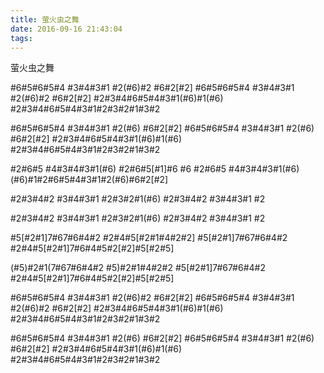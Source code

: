 ```yaml
---
title: 萤火虫之舞
date: 2016-09-16 21:43:04
tags:
---
```

萤火虫之舞

#6#5#6#5#4 #3#4#3#1 #2(#6)#2 #6#2[#2]
#6#5#6#5#4 #3#4#3#1 #2(#6)#2 #6#2[#2]
#2#3#4#6#5#4#3#1(#6)#1(#6) #2#3#4#6#5#4#3#1#2#3#2#1#3#2

#6#5#6#5#4 #3#4#3#1 #2(#6) #6#2[#2]
#6#5#6#5#4 #3#4#3#1 #2(#6) #6#2[#2]
#2#3#4#6#5#4#3#1(#6)#1(#6) #2#3#4#6#5#4#3#1#2#3#2#1#3#2


#2#6#5 #4#3#4#3#1(#6) #2#6#5[#1]#6 #6
#2#6#5 #4#3#4#3#1(#6) (#6)#1#2#6#5#4#3#1#2(#6)#6#2[#2]

#2#3#4#2 #3#4#3#1 #2#3#2#1(#6)
#2#3#4#2 #3#4#3#1 #2

#2#3#4#2 #3#4#3#1 #2#3#2#1(#6)
#2#3#4#2 #3#4#3#1 #2


#5[#2#1]7#67#6#4#2 #2#4#5[#2#1#4#2#2]
#5[#2#1]7#67#6#4#2 #2#4#5[#2#1]7#6#4#5#2[#2]#5[#2#5]

(#5)#2#1(7#67#6#4#2 #5)#2#1#4#2#2
#5[#2#1]7#67#6#4#2 #2#4#5[#2#1]7#6#4#5#2[#2]#5[#2#5]


#6#5#6#5#4 #3#4#3#1 #2(#6)#2 #6#2[#2]
#6#5#6#5#4 #3#4#3#1 #2(#6)#2 #6#2[#2]
#2#3#4#6#5#4#3#1(#6)#1(#6) #2#3#4#6#5#4#3#1#2#3#2#1#3#2

#6#5#6#5#4 #3#4#3#1 #2(#6) #6#2[#2]
#6#5#6#5#4 #3#4#3#1 #2(#6) #6#2[#2]
#2#3#4#6#5#4#3#1(#6)#1(#6) #2#3#4#6#5#4#3#1#2#3#2#1#3#2